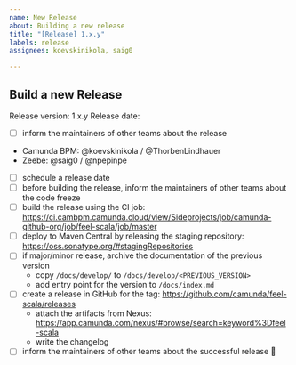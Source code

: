 ```yaml
---
name: New Release
about: Building a new release
title: "[Release] 1.x.y"
labels: release
assignees: koevskinikola, saig0

---
```


## Build a new Release

Release version: 1.x.y
Release date: 

* [ ] inform the maintainers of other teams about the release
 * Camunda BPM: @koevskinikola / @ThorbenLindhauer
 * Zeebe: @saig0 / @npepinpe
* [ ] schedule a release date
* [ ] before building the release, inform the maintainers of other teams about the code freeze
* [ ] build the release using the CI job: https://ci.cambpm.camunda.cloud/view/Sideprojects/job/camunda-github-org/job/feel-scala/job/master
* [ ] deploy to Maven Central by releasing the staging repository: https://oss.sonatype.org/#stagingRepositories
* [ ] if major/minor release, archive the documentation of the previous version
  * copy `/docs/develop/` to `/docs/develop/<PREVIOUS_VERSION>` 
  * add entry point for the version to `/docs/index.md`
* [ ] create a release in GitHub for the tag: https://github.com/camunda/feel-scala/releases
  * attach the artifacts from Nexus: https://app.camunda.com/nexus/#browse/search=keyword%3Dfeel-scala
  * write the changelog
* [ ] inform the maintainers of other teams about the successful release :tada:
